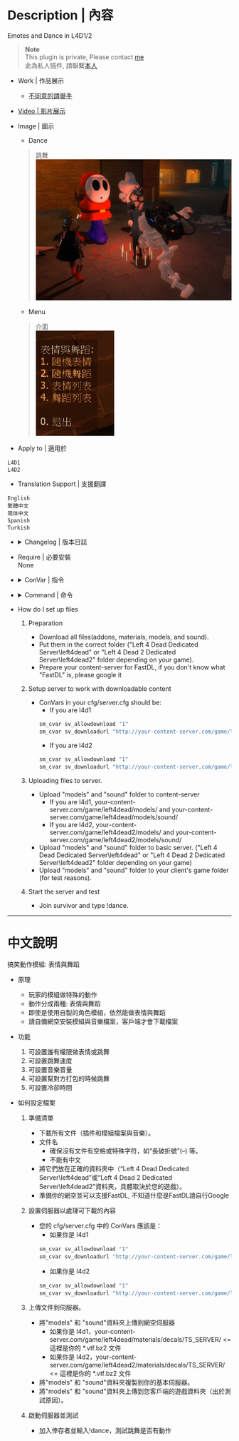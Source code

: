 # Description | 內容
Emotes and Dance in L4D1/2

> __Note__ <br/>
This plugin is private, Please contact [me](https://github.com/fbef0102/Game-Private_Plugin#私人插件列表-private-plugins-list)<br/>
此為私人插件, 請聯繫[本人](https://github.com/fbef0102/Game-Private_Plugin#私人插件列表-private-plugins-list)


* Work | 作品展示
    * [不同意的請舉手](https://youtu.be/a3rbE3WV90g)

* [Video | 影片展示](https://youtu.be/iIDv53oFaJE)

* Image | 圖示
	* Dance
    > 跳舞
	<br/>![fortnite_l4d1&2_1](image/fortnite_l4d1&2_1.jpg)
	* Menu
    > 介面
	<br/>![fortnite_l4d1&2_2](image/fortnite_l4d1&2_2.jpg)

* Apply to | 適用於
```
L4D1
L4D2
```

* Translation Support | 支援翻譯
```
English
繁體中文
简体中文
Spanish
Turkish
```

* <details><summary>Changelog | 版本日誌</summary>

    * 1.5.0 (2022-11-14)
		* Request by 壹梦
	    * Player dances when someone uses kit to heal him
	    * fix translation error
	    * fix file error
		* Compatibility support for SourceMod 1.11. Fixed various warnings.

    * v1.4.3
	    * [Original plugin by Kodua, Franc1sco franug, TheBO$$, Foxhound](https://forums.alliedmods.net/showpost.php?p=2712458&postcount=163)
</details>

* Require | 必要安裝
<br/>None

* <details><summary>ConVar | 指令</summary>

    * cfg/sourcemod/fortnite_emotes_extended_l4d.cfg
	```php
	// admin flag for dances (empty for all players)
	sm_dances_admin_flag_menu ""

	// admin flag for emotes (empty for all players)
	sm_emotes_admin_flag_menu ""

	// Cooldown for emotes in seconds. -1 or 0 = no cooldown.
	sm_emotes_cooldown "3.0"

	// Hide enemy players when dancing
	sm_emotes_hide_enemies "0"

	// Hide weapons when dancing
	sm_emotes_hide_weapons "1"

	// Enable/Disable sounds for emotes.
	sm_emotes_sounds "1"

	// Sound volume for the emotes.
	sm_emotes_soundvolume "1.0"

	// Sets the playback speed of the animation. default (1.0)
	sm_emotes_speed "0.80"

	// Teleport back to the exact position when he started to dance. (Some maps need this for teleport triggers)
	sm_emotes_teleportonend "0"
	```
</details>

* <details><summary>Command | 命令</summary>
    
	* **Open Dance&Emote Menu**
	```php
	sm_emotes
	sm_emote
	sm_dances
	sm_dance
	```

	* **Adm forces someone to dance, check source code to see Emote ID (Adm required: ADMFLAG_GENERIC)**
	```php
	sm_setemotes <#userid|name> [Emote ID]
	sm_setemote <#userid|name> [Emote ID]
	sm_setdances <#userid|name> [Emote ID]
	sm_setdance <#userid|name> [Emote ID]
	```
</details>

* How do I set up files
	1. Preparation
		* Download all files(addons, materials, models, and sound).
		* Put them in the correct folder ("Left 4 Dead Dedicated Server\left4dead" or "Left 4 Dead 2 Dedicated Server\left4dead2" folder depending on your game).
		* Prepare your content-server for FastDL, if you don't know what "FastDL" is, please google it

	2. Setup server to work with downloadable content
		* ConVars in your cfg/server.cfg should be:
			* If you are l4d1
			```php
			sm_cvar sv_allowdownload "1"
			sm_cvar sv_downloadurl "http://your-content-server.com/game/left4dead/"
			```
			* If you are l4d2
			```php
			sm_cvar sv_allowdownload "1"
			sm_cvar sv_downloadurl "http://your-content-server.com/game/left4dead2"	
			```

	3. Uploading files to server.
		* Upload "models" and "sound" folder to content-server
			* If you are l4d1, your-content-server.com/game/left4dead/models/ and your-content-server.com/game/left4dead/models/sound/
			* If you are l4d2, your-content-server.com/game/left4dead2/models/ and your-content-server.com/game/left4dead2/models/sound/
		* Upload "models" and "sound" folder to basic server. ("Left 4 Dead Dedicated Server\left4dead" or "Left 4 Dead 2 Dedicated Server\left4dead2" folder depending on your game)
		* Upload "models" and "sound" folder to your client's game folder (for test reasons).

	4. Start the server and test
		* Join survivor and type !dance.

- - - -
# 中文說明
搞笑動作模組: 表情與舞蹈

* 原理
    * 玩家的模組做特殊的動作
	* 動作分成兩種: 表情與舞蹈
	* 即使是使用自製的角色模組，依然能做表情與舞蹈
	* 請自備網空安裝模組與音樂檔案，客戶端才會下載檔案

* 功能
    1. 可設置誰有權限做表情或跳舞
	2. 可設置跳舞速度
	3. 可設置音樂音量
	4. 可設置幫對方打包的時候跳舞
	5. 可設置冷卻時間

* 如何設定檔案
	1. 準備清單
		* 下載所有文件（插件和模組檔案與音樂）。
		* 文件名
			* 確保沒有文件有空格或特殊字符，如“長破折號”(–) 等。
			* 不能有中文
		* 將它們放在正確的資料夾中（“Left 4 Dead Dedicated Server\left4dead”或“Left 4 Dead 2 Dedicated Server\left4dead2”資料夾，具體取決於您的遊戲）。
		* 準備你的網空並可以支援FastDL, 不知道什麼是FastDL請自行Google
		
	2. 設置伺服器以處理可下載的內容
		* 您的 cfg/server.cfg 中的 ConVars 應該是：
			* 如果你是 l4d1
			```php
			sm_cvar sv_allowdownload "1"
			sm_cvar sv_downloadurl "http://your-content-server.com/game/left4dead/"
			```
			* 如果你是 l4d2
			```php
			sm_cvar sv_allowdownload "1"
			sm_cvar sv_downloadurl "http://your-content-server.com/game/left4dead2"	
			```
		
	3. 上傳文件到伺服器。
		* 將"models" 和 "sound"資料夾上傳到網空伺服器
			* 如果你是 l4d1，your-content-server.com/game/left4dead/materials/decals/TS_SERVER/ <= 這裡是你的 *.vtf.bz2 文件
			* 如果你是 l4d2，your-content-server.com/game/left4dead2/materials/decals/TS_SERVER/ <= 這裡是你的 *.vtf.bz2 文件
		* 將"models" 和 "sound"資料夾複製到你的基本伺服器。
		* 將"models" 和 "sound"資料夾上傳到您客戶端的遊戲資料夾（出於測試原因）。
		
	4. 啟動伺服器並測試
		* 加入倖存者並輸入!dance，測試跳舞是否有動作

